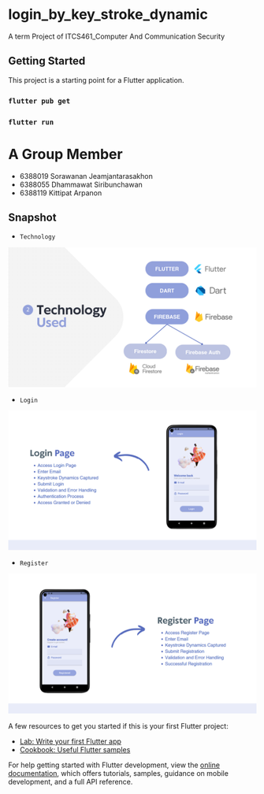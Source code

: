 # login_by_key_stroke_dynamic

A term Project of ITCS461_Computer And Communication Security

## Getting Started

This project is a starting point for a Flutter application.

### `flutter pub get`
### `flutter run`

# A Group Member
- 6388019	Sorawanan Jeamjantarasakhon
- 6388055	Dhammawat Siribunchawan
- 6388119	Kittipat Arpanon

## Snapshot

- `Technology`<br>
<img src="/snapshot/technology.png" alt="technology">

- `Login`<br>
<img src="/snapshot/login.png" alt="login">

- `Register`<br>
<img src="/snapshot/register.png" alt="register">

A few resources to get you started if this is your first Flutter project:

- [Lab: Write your first Flutter app](https://docs.flutter.dev/get-started/codelab)
- [Cookbook: Useful Flutter samples](https://docs.flutter.dev/cookbook)

For help getting started with Flutter development, view the
[online documentation](https://docs.flutter.dev/), which offers tutorials,
samples, guidance on mobile development, and a full API reference.
